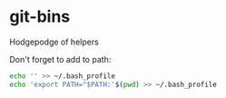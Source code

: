 # git-bins

Hodgepodge of helpers

Don't forget to add to path:

```sh
echo '' >> ~/.bash_profile
echo 'export PATH="$PATH:'$(pwd) >> ~/.bash_profile
```
